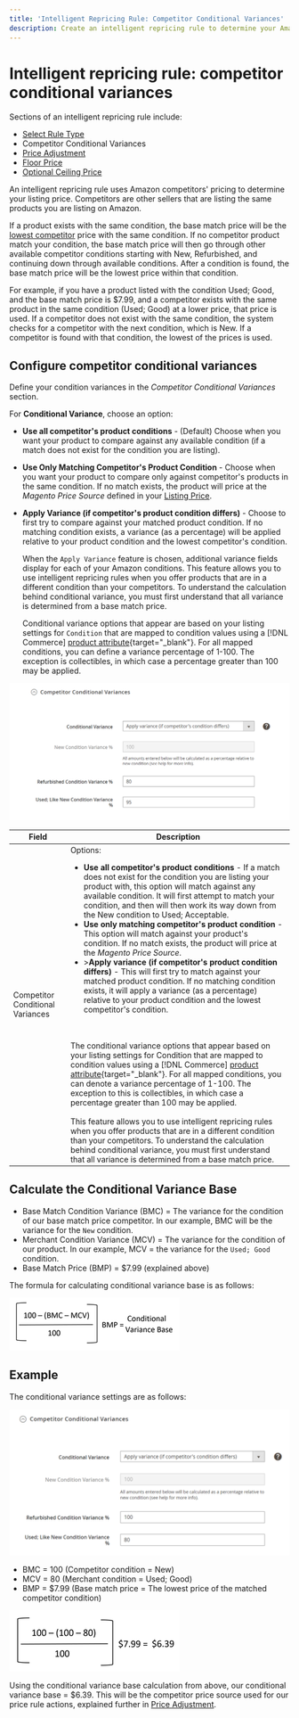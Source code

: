 ```yaml
---
title: 'Intelligent Repricing Rule: Competitor Conditional Variances'
description: Create an intelligent repricing rule to determine your Amazon listing price based on competitor pricing and condition of the product.
---
```


# Intelligent repricing rule: competitor conditional variances

Sections of an intelligent repricing rule include:

- [Select Rule Type](./intelligent-repricing-rules.md)
- Competitor Conditional Variances
- [Price Adjustment](./price-adjustment.md)
- [Floor Price](./floor-price.md)
- [Optional Ceiling Price](./optional-ceiling-price.md)

An intelligent repricing rule uses Amazon competitors' pricing to determine your listing price. Competitors are other sellers that are listing the same products you are listing on Amazon.

If a product exists with the same condition, the base match price will be the [lowest competitor](./lowest-competitor-pricing.md) price with the same condition. If no competitor product match your condition, the base match price will then go through other available competitor conditions starting with New, Refurbished, and continuing down through available conditions. After a condition is found, the base match price will be the lowest price within that condition.

For example, if you have a product listed with the condition Used; Good, and the base match price is $7.99, and a competitor exists with the same product in the same condition (Used; Good) at a lower price, that price is used. If a competitor does not exist with the same condition, the system checks for a competitor with the next condition, which is New. If a competitor is found with that condition, the lowest of the prices is used.

## Configure competitor conditional variances

Define your condition variances in the _Competitor Conditional Variances_ section.

For **Conditional Variance**, choose an option:

- **Use all competitor's product conditions** - (Default) Choose when you want your product to compare against any available condition (if a match does not exist for the condition you are listing).

- **Use Only Matching Competitor's Product Condition** - Choose when you want your product to compare only against competitor's products in the same condition. If no match exists, the product will price at the _Magento Price Source_ defined in your [Listing Price](./listing-price.md).

- **Apply Variance (if competitor's product condition differs)** - Choose to first try to compare against your matched product condition. If no matching condition exists, a variance (as a percentage) will be applied relative to your product condition and the lowest competitor's condition.

   When the `Apply Variance` feature is chosen, additional variance fields display for each of your Amazon conditions. This feature allows you to use intelligent repricing rules when you offer products that are in a different condition than your competitors. To understand the calculation behind conditional variance, you must first understand that all variance is determined from a base match price.

   Conditional variance options that appear are based on your listing settings for `Condition` that are mapped to condition values using a [!DNL Commerce] [product attribute](https://docs.magento.com/user-guide/catalog/product-attributes.html){target="_blank"}. For all mapped conditions, you can define a variance percentage of 1-100. The exception is collectibles, in which case a percentage greater than 100 may be applied.

![Intelligent repricing rule - competitor conditional variances](assets/amazon-competitor-cond-variances.png)

|Field|Description|
|--- |--- |
|Competitor Conditional Variances|Options: <ul><li>**Use all competitor's product conditions** - If a match does not exist for the condition you are listing your product with, this option will match against any available condition. It will first attempt to match your condition, and then will then work its way down from the New condition to Used; Acceptable.</li><li>**Use only matching competitor's product condition** - This option will match against your product's condition. If no match exists, the product will price at the _Magento Price Source_.</li><li>>**Apply variance (if competitor's product condition differs)** - This will first try to match against your matched product condition. If no matching condition exists, it will apply a variance (as a percentage) relative to your product condition and the lowest competitor's condition.</li></ul><br><br>The conditional variance options that appear based on your listing settings for Condition that are mapped to condition values using a [!DNL Commerce] [product attribute](https://docs.magento.com/user-guide/catalog/product-attributes.html){target="_blank"}. For all mapped conditions, you can denote a variance percentage of 1-100. The exception to this is collectibles, in which case a percentage greater than 100 may be applied.<br><br>This feature allows you to use intelligent repricing rules when you offer products that are in a different condition than your competitors. To understand the calculation behind conditional variance, you must first understand that all variance is determined from a base match price.|

## Calculate the Conditional Variance Base

- Base Match Condition Variance (BMC) = The variance for the condition of our base match price competitor. In our example, BMC will be the variance for the `New` condition.
- Merchant Condition Variance (MCV) = The variance for the condition of our product. In our example, MCV = the variance for the `Used; Good` condition.
- Base Match Price (BMP) = $7.99 (explained above)

The formula for calculating conditional variance base is as follows:

![conditional variance base calculation formula](assets/amazon-cond-variance-calc-1.png)

## Example

The conditional variance settings are as follows:

![example conditional variance settings](assets/amazon-cond-variances.png)

- BMC = 100 (Competitor condition = New)
- MCV = 80 (Merchant condition = Used; Good)
- BMP = $7.99 (Base match price = The lowest price of the matched competitor condition)

![conditional variance base calculation example](assets/amazon-cond-variance-calc-2.png)

Using the conditional variance base calculation from above, our conditional variance base = $6.39. This will be the competitor price source used for our price rule actions, explained further in [Price Adjustment](./price-adjustment.md).
